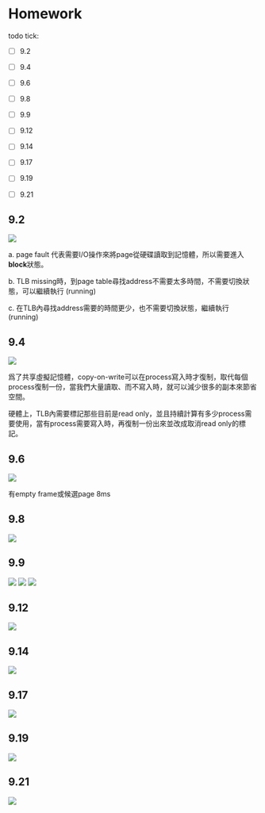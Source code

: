 # Homework

todo tick:
- [ ] 9.2
- [ ] 9.4
- [ ] 9.6
- [ ] 9.8
- [ ] 9.9
- [ ] 9.12
- [ ] 9.14
- [ ] 9.17
- [ ] 9.19
- [ ] 9.21


## 9.2
![](https://i.imgur.com/DM5RnZ2.png)

a. page fault 代表需要I/O操作來將page從硬碟讀取到記憶體，所以需要進入**block**狀態。

b. TLB missing時，到page table尋找address不需要太多時間，不需要切換狀態，可以繼續執行 (running)

c. 在TLB內尋找address需要的時間更少，也不需要切換狀態，繼續執行(running)



## 9.4
![](https://i.imgur.com/PNQPs0Q.png)

爲了共享虛擬記憶體，copy-on-write可以在process寫入時才復制，取代每個process復制一份，當我們大量讀取、而不寫入時，就可以減少很多的副本來節省空間。  

硬體上，TLB內需要標記那些目前是read only，並且持續計算有多少process需要使用，當有process需要寫入時，再復制一份出來並改成取消read only的標記。

## 9.6
![](https://i.imgur.com/IAS3YJB.png)

有empty frame或候選page 8ms 

## 9.8
![](https://i.imgur.com/9ty23IN.png)

## 9.9
![](https://i.imgur.com/u1pWc0o.png)
![](https://i.imgur.com/XJUyPVE.png)
![](https://i.imgur.com/rFjN8mR.png)


## 9.12
![](https://i.imgur.com/sVNPzUo.png)

## 9.14
![](https://i.imgur.com/9O1p8Bv.png)

## 9.17
![](https://i.imgur.com/f10VpQG.png)

## 9.19
![](https://i.imgur.com/UoEWExD.png)

## 9.21
![](https://i.imgur.com/HQ7UWZX.png)
